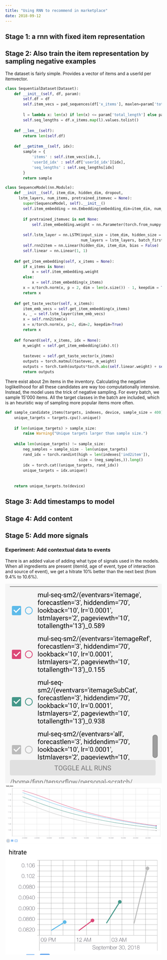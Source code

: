 ```yaml
---
title: "Using RNN to recommend in marketplace"
date: 2018-09-12
---
```



## Stage 1: a rnn with fixed item representation

## Stage 2: Also train the item representation by sampling negative examples

The dataset is fairly simple. Provides a vector of items and a userId per itemvector.

``` python
class SequentialDataset(Dataset):
    def __init__(self, df, param):
        self.df = df
        self.item_vecs = pad_sequences(df['x_items'], maxlen=param['total_length'], padding='post', truncating='pre')

        l = lambda x: len(x) if len(x) <= param['total_length'] else param['total_length']
        self.seq_lengths = df.x_items.map(l).values.tolist()

    def __len__(self):
        return len(self.df)

    def __getitem__(self, idx):
        sample = {
            'items' : self.item_vecs[idx,],
            'userId_idx' : self.df['userId_idx'][idx],
            'seq_lengths' : self.seq_lengths[idx]
        }
        return sample
```

``` python
class SequenceModel(nn.Module):
    def __init__(self, item_dim, hidden_dim, dropout,
      lstm_layers, num_items, pretrained_itemvec = None):
        super(SequenceModel, self).__init__()
        self.item_embedding = nn.Embedding(embedding_dim=item_dim, num_embeddings = num_items, max_norm = 1.0)

        if pretrained_itemvec is not None:
            self.item_embedding.weight = nn.Parameter(torch.from_numpy(pretrained_itemvec).float())

        self.lstm_layer = nn.LSTM(input_size = item_dim, hidden_size = hidden_dim,
                                  num_layers = lstm_layers, batch_first=True, bias = False, dropout = dropout)
        self.rnn2item = nn.Linear(hidden_dim, item_dim, bias = False)
        self.linear = nn.Linear(1, 1)

    def get_item_embedding(self, x_items = None):
        if x_items is None:
            x = self.item_embedding.weight
        else:
            x = self.item_embedding(x_items)
        x = x/torch.norm(x, p = 2, dim = len(x.size()) - 1, keepdim = True)
        return x

    def get_taste_vector(self, x_items):
        item_emb_vecs = self.get_item_embedding(x_items)
        x, _ = self.lstm_layer(item_emb_vecs)
        x = self.rnn2item(x)
        x = x/torch.norm(x, p=2, dim=2, keepdim=True)
        return x

    def forward(self, x_items, idx = None):
        m_weight = self.get_item_embedding(idx).t()

        tastevec = self.get_taste_vector(x_items)
        outputs = torch.matmul(tastevec, m_weight)
        outputs = torch.tanh(outputs*torch.abs(self.linear.weight) + self.linear.bias)
        return outputs

```

There exist about 2m items in the inventory.
Calculating the negative loglikelihood for all these candidates are way too computationally intensive.
Instead, the model uses the trick of negative sampling.
For every batch, we sample 15'000 items. All the target classes in the batch are included,
which is an heuristic way of sampling more popular items more often.

``` python
def sample_candidate_items(targets, indexes, device, sample_size = 400):
    unique_targets = targets.cpu().unique()

    if len(unique_targets) > sample_size:
        raise Warning("Unique targets larger than sample size.")

    while len(unique_targets) != sample_size:
        neg_samples = sample_size - len(unique_targets)
        rand_idx = torch.randint(high = len(indexes['ind2item']),
                                 size = (neg_samples,)).long()
        idx = torch.cat((unique_targets, rand_idx))
        unique_targets = idx.unique()


    return unique_targets.to(device)
```

## Stage 3: Add timestamps to model



## Stage 4: Add content

## Stage 5: Add more signals


### Experiment: Add contextual data to events
There is an added value of adding what type of signals used in the models.
When all ingredients are present (itemId, age of event, type of interaction and source of event), we get a hitrate 10% better than the next best (from 9.4% to 10.6%).

![](sequential-recommender.assets/sequential-recommender-bca38251.png)
![](sequential-recommender.assets/sequential-recommender-ff491076.png)
![](sequential-recommender.assets/sequential-recommender-40e03518.png)
